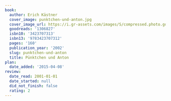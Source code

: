 ```yaml
---
book:
  author: Erich Kästner
  cover_image: punktchen-und-anton.jpg
  cover_image_url: https://i.gr-assets.com/images/S/compressed.photo.goodreads.com/books/1182646930l/1306827.jpg
  goodreads: '1306827'
  isbn10: '3423707313'
  isbn13: '9783423707312'
  pages: '160'
  publication_year: '2002'
  slug: punktchen-und-anton
  title: Pünktchen und Anton
plan:
  date_added: '2015-04-08'
review:
  date_read: 2001-01-01
  date_started: null
  did_not_finish: false
  rating: 2
---
```

